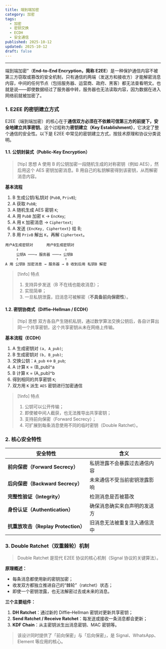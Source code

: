 ```yaml
---
title: 端到端加密
category: 加密
tags:
  - 加密
  - 密钥交换
  - ECDH
  - 安全通信
published: 2025-10-12
updated: 2025-10-12
draft: false
---
```

---
端到端加密”（**End-to-End Encryption，简称 E2EE**）是一种保护通信内容不被第三方窃取或篡改的安全机制，只有通信的两端（发送方和接收方）才能解密消息内容，中间的任何节点（包括服务器、运营商、政府、黑客）都无法查看明文。也就是说——即使数据经过了服务器中转，服务器也无法读取内容，因为数据在进入网络前就被加密了。

### 1. E2EE 的密钥建立方式

E2EE（端到端加密）的核心在于**通信双方必须在不依赖可信第三方的前提下，安全地建立共享密钥**。这个过程称为**密钥建立（Key Establishment）**，它决定了整个通信的安全性。以下是 E2EE 中常见的密钥建立方式，按技术原理和协议分类说明。

#### 1.1. 公钥封装式（Public-Key Encryption）

> [!tip] 思想
> A 使用 B 的公钥加密一段随机生成的对称密钥（例如 AES），然后用这个 AES 密钥加密消息。B 用自己的私钥解密得到该密钥，从而解密消息内容。

**基本流程**

1. B 生成公钥/私钥对 (`PubB`, `PrivB`);
2. A 获取 `PubB`;
3. A 随机生成 AES 密钥 `K`;
4. A 用 `PubB` 加密 `K` → `EncKey`;
5. A 用 `K` 加密消息 → `Ciphertext`;
6. A 发送 `{EncKey, Ciphertext}` 给 B;
7. B 用 `PrivB` 解出 `K`，再解 `Ciphertext`。

```
用户A生成密钥对      用户B生成密钥对
     ↓                     ↓
     公钥A ───→ 服务器 ───→ 公钥B
     ↑                     ↑
A 用 公钥B 加密消息 → 服务器 → B 收到后用 私钥B 解密
```

> [!info] 特点
> 1. 支持异步发送（B 不在线也能收消息）；
> 2. 实现简单；
> 3. 一旦私钥泄露，旧消息可被解密（**不具备前向保密性**）。

#### 1.2. 密钥协商式（Diffie–Hellman / ECDH）

> [!tip] 思想
> 双方各自产生随机私钥，通过数学算法交换公钥后，各自计算出同一个共享密钥，这个共享密钥从未在网络上传输。

**基本流程（ECDH）**

1. A 生成密钥对 `(a, A_pub)`;
2. B 生成密钥对 `(b, B_pub)`;
3. 交换公钥：`A_pub` ↔ `B_pub`;
4. A 计算 `K` = (B_pub)^a
5. B 计算 `K` = (A_pub)^b
6. 得到相同的共享密钥 `K`;
7. 双方用 `K` 派生 `AES` 密钥进行加密通信

> [!info] 特点
> 1. 公钥可以公开传输；
> 2. 即使被中间人截获，也无法推导出共享密钥；
> 3. 支持前向保密（Forward Secrecy）；
> 4. 可扩展到每条消息使用不同的临时密钥（Double Ratchet）。

### 2. 核心安全特性

|安全特性|含义|
|---|---|
|**前向保密（Forward Secrecy）**|私钥泄露不会暴露过去通信内容|
|**后向保密（Backward Secrecy）**|未来通信不受当前密钥泄露影响|
|**完整性验证（Integrity）**|检测消息是否被篡改|
|**身份认证（Authentication）**|确保消息确实来自声明的发送方|
|**抗重放攻击（Replay Protection）**|旧消息无法被重复注入通信流中|

### 3. Double Ratchet（双重棘轮）机制

> Double Ratchet 是现代 E2EE 协议的核心机制（Signal 协议的关键算法）。

**原理概述：**

- 每条消息都使用新的密钥加密；
- 收发双方都独立推进自己的“棘轮”（ratchet）状态；
- 即使一个密钥泄露，也无法解密过去或未来的消息。

**三个主要组件：**
1. **DH Ratchet**：通过新的 Diffie–Hellman 密钥对更新共享密钥；
2. **Send Ratchet / Receive Ratchet**：每发送或接收一条消息都会更新；
3. **KDF Chain**：从主密钥派生出消息密钥、MAC 密钥等。

> 该设计同时提供了「前向保密」与「后向保密」，是 Signal、WhatsApp、Element 等应用的核心。
